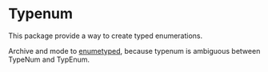 # Typenum

This package provide a way to create typed enumerations.

Archive and mode to [enumetyped](https://github.com/rjotanm/enumetyped), because typenum is ambiguous between TypeNum and TypEnum.
